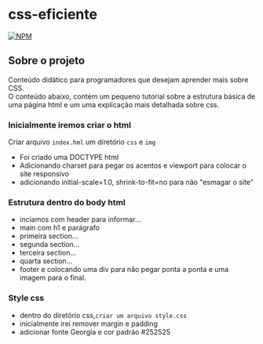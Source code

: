 # css-eficiente

[![NPM](https://img.shields.io/npm/l/react)](https://github.com/DanielDlc/Django/blob/main/LICENSE)

## Sobre o projeto
Conteúdo didático para programadores que desejam aprender mais sobre CSS.\
O conteúdo abaixo, contém um pequeno tutorial sobre a estrutura básica de uma página html e
um uma explicação mais detalhada sobre css.

### Inicialmente iremos criar o html 
Criar arquivo `index.hml` um diretório `css` e `img`
- Foi criado uma DOCTYPE html
- Adicionando charset para pegar os acentos e viewport para colocar o site responsivo
- adicionando initial-scale=1.0, shrink-to-fit=no para não "esmagar o site"

### Estrutura dentro do body html 
- inciamos com header para informar...
- main com h1 e parágrafo
- primeira section... 
- segunda section...
- terceira section...
- quarta section...
- footer e colocando uma div para não pegar ponta a ponta e uma imagem para o final.

### Style css
- dentro do diretório css,`criar um arquivo style.css`
- inicialmente irei remover margin e padding 
- adicionar fonte Georgia e cor padrão #252525

